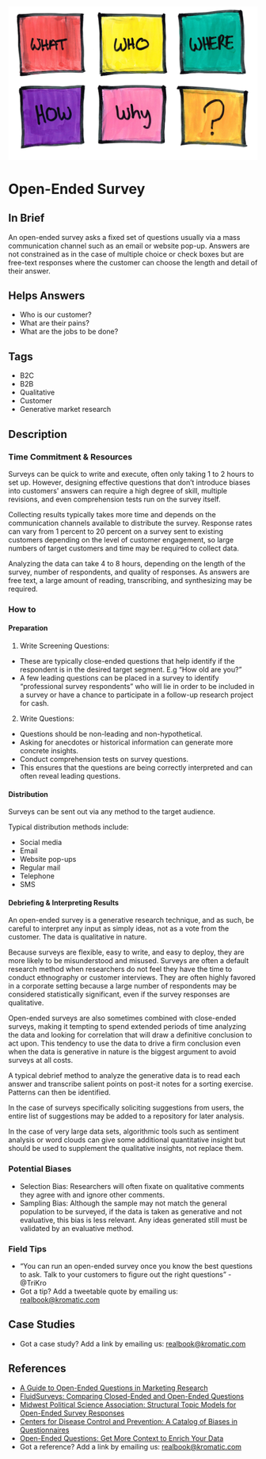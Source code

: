 ![](/assets/illustration-surveysopenendedv2-what-who-where-why-how-squares.png)

# Open-Ended Survey

## In Brief

An open-ended survey asks a fixed set of questions usually via a mass communication channel such as an email or website pop-up. Answers are not constrained as in the case of multiple choice or check boxes but are free-text responses where the customer can choose the length and detail of their answer.

## Helps Answers
- Who is our customer?
- What are their pains?
- What are the jobs to be done?

## Tags
- B2C
- B2B
- Qualitative
- Customer
- Generative market research

## Description

### Time Commitment & Resources
Surveys can be quick to write and execute, often only taking 1 to 2 hours to set up. However, designing effective questions that don’t introduce biases into customers' answers can require a high degree of skill, multiple revisions, and even comprehension tests run on the survey itself.

Collecting results typically takes more time and depends on the communication channels available to distribute the survey. Response rates can vary from 1 percent to 20 percent on a survey sent to existing customers depending on the level of customer engagement, so large numbers of target customers and time may be required to collect data.

Analyzing the data can take 4 to 8 hours, depending on the length of the survey, number of respondents, and quality of responses. As answers are free text, a large amount of reading, transcribing, and synthesizing may be required.

### How to

#### Preparation
1. Write Screening Questions: 
  * These are typically close-ended questions that help identify if the respondent is in the desired target segment. E.g “How old are you?” 
  * A few leading questions can be placed in a survey to identify “professional survey respondents” who will lie in order to be included in a survey or have a chance to participate in a follow-up research project for cash.
  
2. Write Questions: 
  * Questions should be non-leading and non-hypothetical. 
  * Asking for anecdotes or historical information can generate more concrete insights. 
  * Conduct comprehension tests on survey questions. 
  * This ensures that the questions are being correctly interpreted and can often reveal leading questions.

#### Distribution
Surveys can be sent out via any method to the target audience.

Typical distribution methods include:
- Social media
- Email
- Website pop-ups
- Regular mail
- Telephone
- SMS

#### Debriefing & Interpreting Results
An open-ended survey is a generative research technique, and as such, be careful to interpret any input as simply ideas, not as a vote from the customer. The data is qualitative in nature. 

Because surveys are flexible, easy to write, and easy to deploy, they are more likely to be misunderstood and misused. Surveys are often a default research method when researchers do not feel they have the time to conduct ethnography or customer interviews. They are often highly favored in a corporate setting because a large number of respondents may be considered statistically significant, even if the survey responses are qualitative.

Open-ended surveys are also sometimes combined with close-ended surveys, making it tempting to spend extended periods of time analyzing the data and looking for correlation that will draw a definitive conclusion to act upon. This tendency to use the data to drive a firm conclusion even when the data is generative in nature is the biggest argument to avoid surveys at all costs.

A typical debrief method to analyze the generative data is to read each answer and transcribe salient points on post-it notes for a sorting exercise. Patterns can then be identified.

In the case of surveys specifically soliciting suggestions from users, the entire list of suggestions may be added to a repository for later analysis.

In the case of very large data sets, algorithmic tools such as sentiment analysis or word clouds can give some additional quantitative insight but should be used to supplement the qualitative insights, not replace them.

### Potential Biases
- Selection Bias: Researchers will often fixate on qualitative comments they agree with and ignore other comments.
- Sampling Bias: Although the sample may not match the general population to be surveyed, if the data is taken as generative and not evaluative, this bias is less relevant. Any ideas generated still must be validated by an evaluative method.

### Field Tips
- “You can run an open-ended survey once you know the best questions to ask. Talk to your customers to figure out the right questions” - @TriKro
- Got a tip? Add a tweetable quote by emailing us: [realbook@kromatic.com](mailto:realbook@kromatic.com)

## Case Studies
* Got a case study? Add a link by emailing us: [realbook@kromatic.com](mailto:realbook@kromatic.com)

## References
* [A Guide to Open-Ended Questions in Marketing Research](https://conversionxl.com/open-ended-questions/)
* [FluidSurveys: Comparing Closed-Ended and Open-Ended Questions](http://fluidsurveys.com/university/comparing-closed-ended-and-open-ended-questions/)
* [Midwest Political Science Association: Structural Topic Models for Open-Ended Survey Responses](http://scholar.harvard.edu/files/dtingley/files/topicmodelsopenendedexperiments.pdf)
* [Centers for Disease Control and Prevention: A Catalog of Biases in Questionnaires](https://www.ncbi.nlm.nih.gov/pmc/articles/PMC1323316/)
* [Open-Ended Questions: Get More Context to Enrich Your Data](https://www.surveymonkey.com/mp/open-ended-questions-get-more-context-to-enrich-your-data/)
* Got a reference? Add a link by emailing us: [realbook@kromatic.com](realbook@kromatic.com)